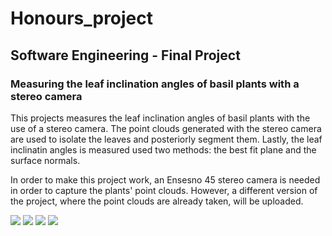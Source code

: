 # Honours_project
## Software Engineering - Final Project 
### Measuring the leaf inclination angles of basil plants with a stereo camera

This projects measures the leaf inclination angles of basil plants with the use of a stereo camera. The point clouds generated 
with the stereo camera are used to isolate the leaves and posteriorly segment them. Lastly, the leaf inclinatin angles is measured
used two methods: the best fit plane and the surface normals.

In order to make this project work, an Ensesno 45 stereo camera is needed in order to capture the plants' point clouds. However, a different version of the project, where the point clouds are already taken, will be uploaded.


<img src="https://user-images.githubusercontent.com/72560934/159663968-d739c3d8-50ac-4154-bba0-4793fc31e77b.png"/>
<img src="https://user-images.githubusercontent.com/72560934/159663979-936cffd4-fa4d-4816-958f-3d2cd74c2935.png"/>
<img src="https://user-images.githubusercontent.com/72560934/159663987-4d1f3f4d-7213-487a-aa4a-0196e8c1ea6c.png"/>
<img src="https://user-images.githubusercontent.com/72560934/159664020-3a2e0bc0-66f2-41a0-82a1-c4c5b06d909e.png"/>
